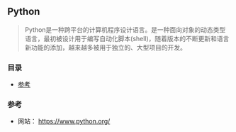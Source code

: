 ## Python

> Python是一种跨平台的计算机程序设计语言。是一种面向对象的动态类型语言，最初被设计用于编写自动化脚本(shell)，随着版本的不断更新和语言新功能的添加，越来越多被用于独立的、大型项目的开发。

### 目录
* [参考](#参考)

### 参考
* 网站： https://www.python.org/